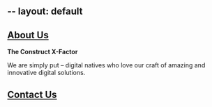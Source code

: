 --
layout: default
--

## [About Us](https://www.constructdigital.com/about)

**The Construct X-Factor**

We are simply put – digital natives who love our craft of amazing and innovative digital solutions.


## [Contact Us](https://www.constructdigital.com/contact)
